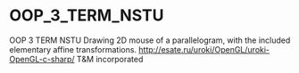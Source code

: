 # OOP_3_TERM_NSTU
OOP 3 TERM NSTU
Drawing 2D mouse of a parallelogram, with the included elementary affine transformations.
http://esate.ru/uroki/OpenGL/uroki-OpenGL-c-sharp/
T&M incorporated
